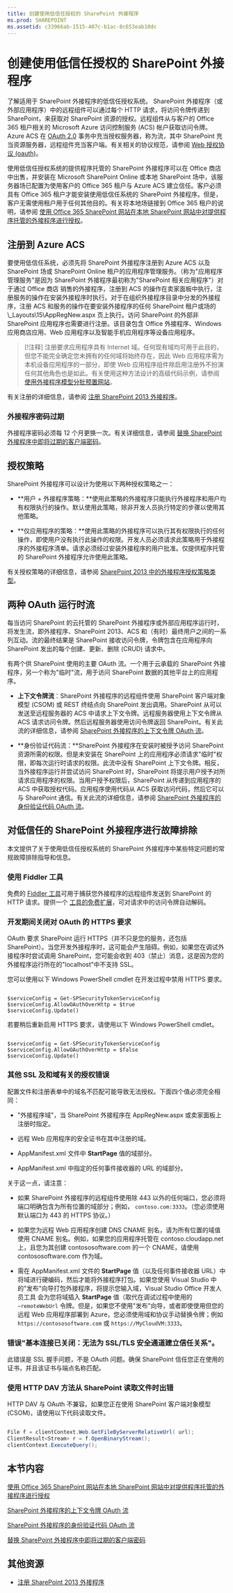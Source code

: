 ```yaml
---
title: 创建使用低信任授权的 SharePoint 外接程序
ms.prod: SHAREPOINT
ms.assetid: c33966ab-1515-407c-b1ac-8c653eab10dc
---
```



# 创建使用低信任授权的 SharePoint 外接程序
了解适用于 SharePoint 外接程序的低信任授权系统。
SharePoint 外接程序（或外部应用程序）中的远程组件可以通过每个 HTTP 请求，将访问令牌传递到 SharePoint，来获取对 SharePoint 资源的授权。远程组件从与客户的 Office 365 租户相关的 Microsoft Azure 访问控制服务 (ACS) 帐户获取访问令牌。Azure ACS 在  [OAuth 2.0](http://oauth.net/) 事务中充当授权服务器，称为流，其中 SharePoint 充当资源服务器，远程组件充当客户端。有关相关的协议规范，请参阅  [Web 授权协议 (oauth)](http://datatracker.ietf.org/doc/active/#oauth)。 
  
    
    

使用低信任授权系统的提供程序托管的 SharePoint 外接程序可以在 Office 商店中出售，并安装在 Microsoft SharePoint Online 或本地 SharePoint 场中，该服务器场已配置为使用客户的 Office 365 租户与 Azure ACS 建立信任。客户必须具有 Office 365 租户才能安装使用低信任系统的 SharePoint 外接程序。但是，客户无需使用租户用于任何其他目的。有关将本地场链接到 Office 365 租户的说明，请参阅 [使用 Office 365 SharePoint 网站在本地 SharePoint 网站中对提供程序托管的外接程序进行授权](use-an-office-365-sharepoint-site-to-authorize-provider-hosted-add-ins-on-an-on.md)。
## 注册到 Azure ACS
<a name="Registration"> </a>

要使用低信任系统，必须先将 SharePoint 外接程序注册到 Azure ACS 以及 SharePoint 场或 SharePoint Online 租户的应用程序管理服务。（称为"应用程序管理服务"是因为 SharePoint 外接程序最初称为"SharePoint 相关应用程序"）对于通过 Office 商店 销售的外接程序，注册到 ACS 的操作在卖家面板中执行，注册服务的操作在安装外接程序时执行。对于在组织外接程序目录中分发的外接程序，注册 ACS 和服务的操作在要安装外接程序的任何 SharePoint 租户或场的 \\_Layouts\\15\\AppRegNew.aspx 页上执行。访问 SharePoint 的外部非 SharePoint 应用程序也需要进行注册。该目录包含 Office 外接程序、Windows 应用商店应用、Web 应用程序以及智能手机应用程序等设备应用程序。
  
    
    

> [!注释]
> 注册要求应用程序具有 Internet 域。任何现有域均可用于此目的，但您不能完全确定您未拥有的任何域将始终存在，因此 Web 应用程序需为本机设备应用程序的一部分，即使 Web 应用程序组件除启用注册外不扮演任何其他角色也是如此。有关使用这种方法设计的高级代码示例，请参阅 [使用外接程序模型分批预置网站](http://code.msdn.microsoft.com/Provision-sites-in-batches-fcf31bc6)。 
  
    
    

有关注册的详细信息，请参阅 [注册 SharePoint 2013 外接程序](register-sharepoint-add-ins-2013.md)。
  
    
    

### 外接程序密码过期

外接程序密码必须每 12 个月更换一次。有关详细信息，请参阅 [替换 SharePoint 外接程序中即将过期的客户端密码](replace-an-expiring-client-secret-in-a-sharepoint-add-in.md)。
  
    
    

## 授权策略
<a name="Policies"> </a>

SharePoint 外接程序可以设计为使用以下两种授权策略之一：
  
    
    

- **用户 + 外接程序策略：**使用此策略的外接程序只能执行外接程序和用户均有权限执行的操作。默认使用此策略，除非开发人员执行特定的步骤以使用其他策略。
    
  
- **仅应用程序的策略：**使用此策略的外接程序可以执行其有权限执行的任何操作，即使用户没有执行此操作的权限。开发人员必须请求此策略用于外接程序的外接程序清单。请求必须经过安装外接程序的用户批准。仅提供程序托管的 SharePoint 外接程序允许使用此策略。
    
  
有关授权策略的详细信息，请参阅  [SharePoint 2013 中的外接程序授权策略类型](add-in-authorization-policy-types-in-sharepoint-2013.md)。
  
    
    

## 两种 OAuth 运行时流
<a name="Flows"> </a>

每当访问 SharePoint 的云托管的 SharePoint 外接程序或外部应用程序运行时，将发生流，即外接程序、SharePoint 2013、ACS 和（有时）最终用户之间的一系列互动。流的最终结果是 SharePoint 接收访问令牌，令牌包含在应用程序向 SharePoint 发出的每个创建、更新、删除 (CRUD) 请求中。
  
    
    
有两个供 SharePoint 使用的主要 OAuth 流。一个用于云承载的 SharePoint 外接程序，另一个称为"临时"流，用于访问 SharePoint 数据的其他平台上的应用程序。
  
    
    

- **上下文令牌流**：SharePoint 外接程序的远程组件使用 SharePoint 客户端对象模型 (CSOM) 或 REST 终结点向 SharePoint 发出调用。SharePoint 从可以发送至远程服务器的 ACS 中请求上下文令牌。远程服务器使用上下文令牌从 ACS 请求访问令牌。然后远程服务器使用访问令牌返回 SharePoint。有关此流的详细信息，请参阅  [SharePoint 外接程序的上下文令牌 OAuth 流](context-token-oauth-flow-for-sharepoint-add-ins.md)。
    
  
- **身份验证代码流：**SharePoint 外接程序在安装时被授予访问 SharePoint 资源所需的权限。但是未安装在 SharePoint 上的应用程序必须请求"临时"权限，即每次运行时请求的权限。此流中没有 SharePoint 上下文令牌。相反，当外接程序运行并尝试访问 SharePoint 时，SharePoint 将提示用户授予对所请求应用程序的权限。当用户授予权限后，SharePoint 从传递到应用程序的 ACS 中获取授权代码。应用程序使用代码从 ACS 获取访问代码，然后它可以与 SharePoint 通信。有关此流的详细信息，请参阅  [SharePoint 外接程序的身份验证代码 OAuth 流](authorization-code-oauth-flow-for-sharepoint-add-ins.md)。
    
  

## 对低信任的 SharePoint 外接程序进行故障排除
<a name="Trouble"> </a>

本文提供了关于使用低信任授权系统的 SharePoint 外接程序中某些特定问题的常规故障排除指导和信息。
  
    
    

### 使用 Fiddler 工具

免费的  [Fiddler 工具](http://www.telerik.com/fiddler)可用于捕获您外接程序的远程组件发送到 SharePoint 的 HTTP 请求。提供一个 [工具的免费扩展](https://github.com/andrewconnell/SPOAuthFiddlerExt)，可对请求中的访问令牌自动解码。
  
    
    

### 开发期间关闭对 OAuth 的 HTTPS 要求
<a name="TurnOffHTTPRequirement"> </a>

OAuth 要求 SharePoint 运行 HTTPS（并不只是您的服务，还包括 SharePoint）。当您开发外接程序时，这可能会产生阻碍。例如，如果您在调试外接程序时尝试调用 SharePoint，您可能会收到 403（禁止）消息，这是因为您的外接程序运行所在的"localhost"中不支持 SSL。
  
    
    
您可以使用以下 Windows PowerShell cmdlet 在开发过程中禁用 HTTPS 要求。
  
    
    



```

$serviceConfig = Get-SPSecurityTokenServiceConfig
$serviceConfig.AllowOAuthOverHttp = $true
$serviceConfig.Update()

```

若要稍后重新启用 HTTPS 要求，请使用以下 Windows PowerShell cmdlet。
  
    
    



```

$serviceConfig = Get-SPSecurityTokenServiceConfig
$serviceConfig.AllowOAuthOverHttp = $false
$serviceConfig.Update()

```


### 其他 SSL 及和域有关的授权错误
<a name="DomainRelatedErrors"> </a>

配置文件和注册表单中的域名不匹配可能导致无法授权。下面四个值必须完全相同：
  
    
    

- "外接程序域"，当 SharePoint 外接程序在 AppRegNew.aspx 或卖家面板上注册时指定。
    
  
- 远程 Web 应用程序的安全证书在其中注册的域。
    
  
- AppManifest.xml 文件中 **StartPage** 值的域部分。
    
  
- AppManifest.xml 中指定的任何事件接收器的 URL 的域部分。
    
  
关于这一点，请注意：
  
    
    

- 如果 SharePoint 外接程序的远程组件使用除 443 以外的任何端口，您必须将端口明确包含为所有位置的域部分；例如，  `contoso.com:3333`。（您必须使用默认端口为 443 的 HTTPS 协议。）
    
  
- 如果您为远程 Web 应用程序创建 DNS CNAME 别名，请为所有位置的域值使用 CNAME 别名。例如，如果您的应用程序托管在 contoso.cloudapp.net 上，且您为其创建 contososoftware.com 的一个 CNAME，请使用 contososoftware.com 作为域。
    
  
- 需在 AppManifest.xml 文件的 **StartPage** 值（以及任何事件接收器 URL）中将域进行硬编码，然后才能将外接程序打包。如果您使用 Visual Studio 中的"发布"向导打包外接程序，将提示您输入域，Visual Studio Office 开发人员工具 会为您将域插入 **StartPage** 值（取代在调试过程中使用的 `~remoteWebUrl` 令牌。但是，如果您不使用"发布"向导，或者即使使用但您的远程 Web 应用程序部署到 Azure，您必须使用域和协议手动替换令牌；例如 `https://contososoftware.com` 或 `https://MyCloudVM:3333`。
    
  

### 错误"基本连接已关闭：无法为 SSL/TLS 安全通道建立信任关系"。
<a name="ErrorConnectionClosed"> </a>

此错误是 SSL 握手问题，不是 OAuth 问题。确保 SharePoint 信任您正在使用的证书，并且该证书与端点名称匹配。
  
    
    

### 使用 HTTP DAV 方法从 SharePoint 读取文件时出错
<a name="ErrorConnectionClosed"> </a>

HTTP DAV 与 OAuth 不兼容。如果您正在使用 SharePoint 客户端对象模型 (CSOM)，请使用以下代码读取文件。
  
    
    

```cs

File f = clientContext.Web.GetFileByServerRelativeUrl( url);
ClientResult<Stream> r = f.OpenBinaryStream();
clientContext.ExecuteQuery();

```


## 本节内容
<a name="Trouble"> </a>

 [使用 Office 365 SharePoint 网站在本地 SharePoint 网站中对提供程序托管的外接程序进行授权](use-an-office-365-sharepoint-site-to-authorize-provider-hosted-add-ins-on-an-on.md)
  
    
    
 [SharePoint 外接程序的上下文令牌 OAuth 流](context-token-oauth-flow-for-sharepoint-add-ins.md)
  
    
    
 [SharePoint 外接程序的身份验证代码 OAuth 流](authorization-code-oauth-flow-for-sharepoint-add-ins.md)
  
    
    
 [替换 SharePoint 外接程序中即将过期的客户端密码](replace-an-expiring-client-secret-in-a-sharepoint-add-in.md)
  
    
    

## 其他资源
<a name="FileName_AdditionalResources"> </a>


-  [注册 SharePoint 2013 外接程序](register-sharepoint-add-ins-2013.md)
    
  

